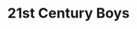 --- 
title: "21st Century Boys"
publishdate: "2019-2-10T16:48:46+02:00"
src: "https://365manga.net/manga/21st-century-boys"
image: "https://data.365manga.net/images/thumbnails/30588-21st-century-boys.jpg"
description: " 21st Century Boys manga summary: Growing older is pretty rough and Kenji is finding out just how hard it can be as life starts wearing down on him. On top of trying to make ends meet running a convenience store he has to care for the niece that his missing sister left in his care. Memories of youth make it easier, until those memories come back to haunt him. Continuation…"
---